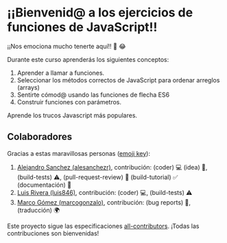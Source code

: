 # ¡¡Bienvenid@ a los ejercicios de funciones de JavaScript!!

¡¡Nos emociona mucho tenerte aquí!! 🎉 😂

Durante este curso aprenderás los siguientes conceptos:

1. Aprender a llamar a funciones.
2. Seleccionar los métodos correctos de JavaScript para ordenar arreglos (arrays)
3. Sentirte cómod@ usando las funciones de flecha ES6
4. Construir funciones con parámetros.

Aprende los trucos Javascript más populares.

## Colaboradores

Gracias a estas maravillosas personas ([emoji key](https://github.com/kentcdodds/all-contributors#emoji-key)):

1. [Alejandro Sanchez (alesanchezr)](https://github.com/alesanchezr), contribución: (coder) :computer: (idea) 🤔, (build-tests) :warning:, (pull-request-review) :eyes: (build-tutorial) :white_check_mark: (documentación) :book:
2. [Luis Rivera (luis846)](https://github.com/Luis846), contribución: (coder) :computer:, (build-tests) :warning:
3. [Marco Gómez (marcogonzalo)](https://github.com/marcogonzalo), contribución: (bug reports) :bug:, (traducción) :earth_africa:

Este proyecto sigue las especificaciones
[all-contributors](https://github.com/kentcdodds/all-contributors). 
¡Todas las contribuciones son bienvenidas!